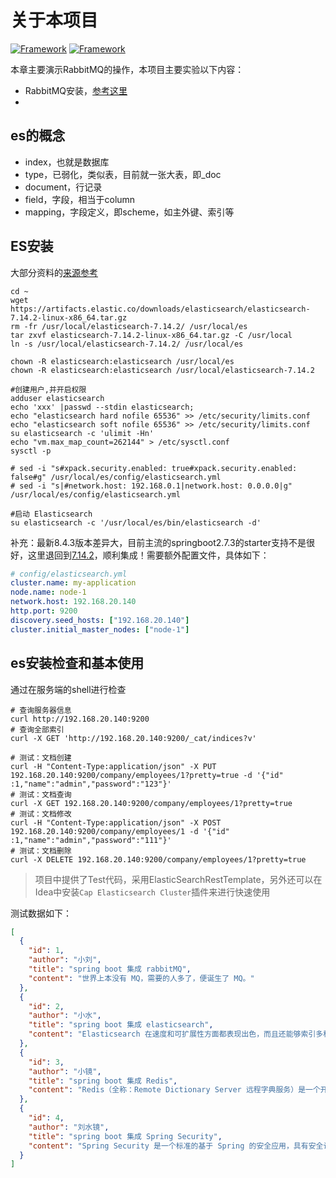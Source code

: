 # 关于本项目
[![Framework](https://img.shields.io/badge/Nosql-ElasticSearch_8.4.3-green)](https://github.com/4575252/SpringBootBook)
[![Framework](https://img.shields.io/badge/AMQP-Spring-blue)](https://github.com/4575252/SpringBootBook)

本章主要演示RabbitMQ的操作，本项目主要实验以下内容：
- RabbitMQ安装，[参考这里](https://blog.csdn.net/weixin_40584261/article/details/106826044)
- 

## es的概念
- index，也就是数据库
- type，已弱化，类似表，目前就一张大表，即_doc
- document，行记录
- field，字段，相当于column
- mapping，字段定义，即scheme，如主外键、索引等

## ES安装
大部分资料的[来源参考](https://cloud.tencent.com/developer/article/1804215)

```shell
cd ~
wget https://artifacts.elastic.co/downloads/elasticsearch/elasticsearch-7.14.2-linux-x86_64.tar.gz
rm -fr /usr/local/elasticsearch-7.14.2/ /usr/local/es
tar zxvf elasticsearch-7.14.2-linux-x86_64.tar.gz -C /usr/local
ln -s /usr/local/elasticsearch-7.14.2/ /usr/local/es

chown -R elasticsearch:elasticsearch /usr/local/es
chown -R elasticsearch:elasticsearch /usr/local/elasticsearch-7.14.2

#创建用户,并开启权限
adduser elasticsearch
echo 'xxx' |passwd --stdin elasticsearch;
echo "elasticsearch hard nofile 65536" >> /etc/security/limits.conf
echo "elasticsearch soft nofile 65536" >> /etc/security/limits.conf
su elasticsearch -c 'ulimit -Hn'
echo "vm.max_map_count=262144" > /etc/sysctl.conf
sysctl -p

# sed -i "s#xpack.security.enabled: true#xpack.security.enabled: false#g" /usr/local/es/config/elasticsearch.yml
# sed -i "s|#network.host: 192.168.0.1|network.host: 0.0.0.0|g" /usr/local/es/config/elasticsearch.yml

#启动 Elasticsearch
su elasticsearch -c '/usr/local/es/bin/elasticsearch -d'
```
补充：最新8.4.3版本差异大，目前主流的springboot2.7.3的starter支持不是很好，这里退回到[7.14.2](https://blog.csdn.net/m0_51510236/article/details/120829135)，顺利集成！需要额外配置文件，具体如下：

```yaml
# config/elasticsearch.yml 
cluster.name: my-application
node.name: node-1
network.host: 192.168.20.140
http.port: 9200
discovery.seed_hosts: ["192.168.20.140"]
cluster.initial_master_nodes: ["node-1"]
```

## es安装检查和基本使用
通过在服务端的shell进行检查
```shell
# 查询服务器信息
curl http://192.168.20.140:9200
# 查询全部索引
curl -X GET 'http://192.168.20.140:9200/_cat/indices?v'

# 测试：文档创建
curl -H "Content-Type:application/json" -X PUT 192.168.20.140:9200/company/employees/1?pretty=true -d '{"id" :1,"name":"admin","password":"123"}'
# 测试：文档查询
curl -X GET 192.168.20.140:9200/company/employees/1?pretty=true
# 测试：文档修改
curl -H "Content-Type:application/json" -X POST 192.168.20.140:9200/company/employees/1 -d '{"id" :1,"name":"admin","password":"111"}'
# 测试：文档删除
curl -X DELETE 192.168.20.140:9200/company/employees/1?pretty=true
```

> 项目中提供了Test代码，采用ElasticSearchRestTemplate，另外还可以在Idea中安装`Cap Elasticsearch Cluster`插件来进行快速使用

测试数据如下：
```json
[
  {
    "id": 1,
    "author": "小刘",
    "title": "spring boot 集成 rabbitMQ",
    "content": "世界上本没有 MQ，需要的人多了，便诞生了 MQ。"
  },
  {
    "id": 2,
    "author": "小水",
    "title": "spring boot 集成 elasticsearch",
    "content": "Elasticsearch 在速度和可扩展性方面都表现出色，而且还能够索引多种类型的内容，这意味着其可用于多种用例"
  },
  {
    "id": 3,
    "author": "小镜",
    "title": "spring boot 集成 Redis",
    "content": "Redis（全称：Remote Dictionary Server 远程字典服务）是一个开源的使用 ANSI C 语言编写、支持网络、基于内存并且可持久化的、Key-Value 数据库。"
  },
  {
    "id": 4,
    "author": "刘水镜",
    "title": "spring boot 集成 Spring Security",
    "content": "Spring Security 是一个标准的基于 Spring 的安全应用，具有安全认证和访问控制能力，功能强大且支持高度定制化的框架。"
  }
]
```
